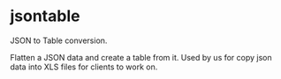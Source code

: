 # jsontable

JSON to Table conversion.

Flatten a JSON data and create a table from it. Used by us for copy json data into XLS files for clients to work on.
